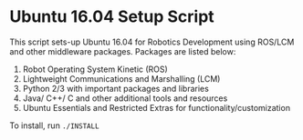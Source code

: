 # Ubuntu 16.04 Setup Script
This script sets-up Ubuntu 16.04 for Robotics Development using ROS/LCM and other middleware packages. Packages are listed below:
1. Robot Operating System Kinetic (ROS)
2. Lightweight Communications and Marshalling (LCM)
3. Python 2/3 with important packages and libraries
4. Java/ C++/ C and other additional tools and resources
5. Ubuntu Essentials and Restricted Extras for functionality/customization 

To install, run ```./INSTALL```